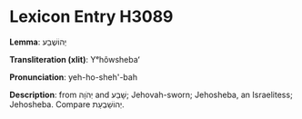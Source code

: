 # Lexicon Entry H3089

**Lemma**: יְהוֹשֶׁבַע

**Transliteration (xlit)**: Yᵉhôwshebaʻ

**Pronunciation**: yeh-ho-sheh'-bah

**Description**:
from יְהֹוָה and שָׁבַע; Jehovah-sworn; Jehosheba, an Israelitess; Jehosheba. Compare יְהוֹשַׁבְעַת.
